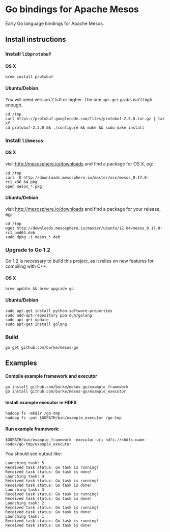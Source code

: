 Go bindings for Apache Mesos
========

Early Go language bindings for Apache Mesos.

## Install instructions

### Install `libprotobuf`

#### OS X

    brew install protobuf

#### Ubuntu/Debian

You will need version 2.5.0 or higher. The one `apt-get` grabs isn't high enough.

    cd /tmp
    curl https://protobuf.googlecode.com/files/protobuf-2.5.0.tar.gz | tar xf
    cd protobuf-2.5.0 && ./configure && make && sudo make install

### Install `libmesos`

#### OS X

visit http://mesosphere.io/downloads and find a package for OS X, eg:

    cd /tmp
    curl -O http://downloads.mesosphere.io/master/osx/mesos_0.17.0-rc1_x86_64.pkg
    open mesos_*.pkg

#### Ubuntu/Debian

visit http://mesosphere.io/downloads and find a package for your release, eg:

    cd /tmp
    wget http://downloads.mesosphere.io/master/ubuntu/12.04/mesos_0.17.0-rc1_amd64.deb
    sudo dpkg -i mesos_*.deb

### Upgrade to Go 1.2

Go 1.2 is necessary to build this project, as it relies on new features for compiling with C++.

#### OS X

    brew update && brew upgrade go

#### Ubuntu/Debian

    sudo apt-get install python-software-properties
    sudo add-apt-repository ppa:duh/golang
    sudo apt-get update
    sudo apt-get install golang

### Build

    go get github.com/burke/mesos-go

## Examples

#### Compile example framework and executor

    go install github.com/burke/mesos-go/example_framework
    go install github.com/burke/mesos-go/example_executor

#### Install example executor in HDFS

    hadoop fs -mkdir /go-tmp
    hadoop fs -put $GOPATH/bin/example_executor /go-tmp

#### Run example framework:

    $GOPATH/bin/example_framework -executor-uri hdfs://<hdfs-name-node>/go-tmp/example_executor

You should see output like:

    Launching task: 5
    Received task status: Go task is running!
    Received task status: Go task is done!
    Launching task: 4
    Received task status: Go task is running!
    Received task status: Go task is done!
    Launching task: 3
    Received task status: Go task is running!
    Received task status: Go task is done!
    Launching task: 2
    Received task status: Go task is running!
    Received task status: Go task is done!
    Launching task: 1
    Received task status: Go task is running!
    Received task status: Go task is done!

